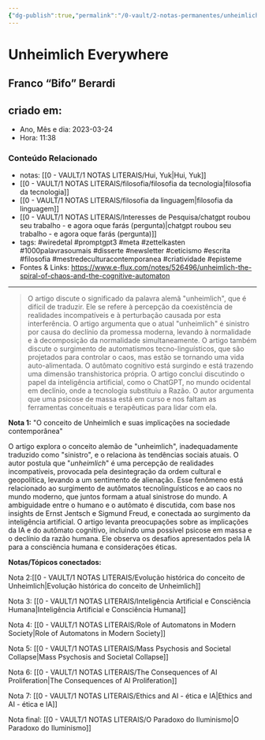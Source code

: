 ```yaml
---
{"dg-publish":true,"permalink":"/0-vault/2-notas-permanentes/unheimlich-everywhere/","tags":["permanente","wiredetal","promptgpt3","meta","zettelkasten","1000palavrasoumais","disserte","newsletter","ceticismo","escrita","filosofia","mestredeculturacontemporanea","criatividade","episteme"],"dgHomeLink":true,"dgShowLocalGraph":true,"dgShowFileTree":true,"dgEnableSearch":true}
---
```


# Unheimlich Everywhere
## Franco “Bifo” Berardi

## criado em: 
-  Ano, Mês e dia: 2023-03-24
- Hora: 11:38

### Conteúdo Relacionado
- notas: [[0 - VAULT/1 NOTAS LITERAIS/Hui, Yuk\|Hui, Yuk]]
- [[0 - VAULT/1 NOTAS LITERAIS/filosofia/filosofia da tecnologia\|filosofia da tecnologia]]
- [[0 - VAULT/1 NOTAS LITERAIS/filosofia da linguagem\|filosofia da linguagem]]
- [[0 - VAULT/1 NOTAS LITERAIS/Interesses de Pesquisa/chatgpt roubou seu trabalho - e agora oque farás (pergunta)\|chatgpt roubou seu trabalho - e agora oque farás (pergunta)]]
- tags:   #wiredetal #promptgpt3 #meta #zettelkasten #1000palavrasoumais #disserte #newsletter #ceticismo #escrita #filosofia #mestredeculturacontemporanea #criatividade #episteme 
- Fontes & Links: https://www.e-flux.com/notes/526496/unheimlich-the-spiral-of-chaos-and-the-cognitive-automaton
---

>O artigo discute o significado da palavra alemã "unheimlich", que é difícil de traduzir. Ele se refere à percepção da coexistência de realidades incompatíveis e à perturbação causada por esta interferência. O artigo argumenta que o atual "unheimlich" é sinistro por causa do declínio da promessa moderna, levando à normalidade e à decomposição da normalidade simultaneamente. O artigo também discute o surgimento de automatismos tecno-linguísticos, que são projetados para controlar o caos, mas estão se tornando uma vida auto-alimentada. O autômato cognitivo está surgindo e está trazendo uma dimensão transhistorica própria. O artigo conclui discutindo o papel da inteligência artificial, como o ChatGPT, no mundo ocidental em declínio, onde a tecnologia substituiu a Razão. O autor argumenta que uma psicose de massa está em curso e nos faltam as ferramentas conceituais e terapêuticas para lidar com ela.


**Nota 1:** "O conceito de Unheimlich e suas implicações na sociedade contemporânea"

O artigo explora o conceito alemão de "unheimlich", inadequadamente traduzido como "sinistro", e o relaciona às tendências sociais atuais. O autor postula que "_unheimlich_" é uma percepção de realidades incompatíveis, provocada pela desintegração da ordem cultural e geopolítica, levando a um sentimento de alienação. Esse fenômeno está relacionado ao surgimento de autômatos tecnolinguísticos e ao caos no mundo moderno, que juntos formam a atual sinistrose do mundo. A ambiguidade entre o humano e o autômato é discutida, com base nos insights de Ernst Jentsch e Sigmund Freud, e conectada ao surgimento da inteligência artificial. O artigo levanta preocupações sobre as implicações da IA e do autômato cognitivo, incluindo uma possível psicose em massa e o declínio da razão humana. Ele observa os desafios apresentados pela IA para a consciência humana e considerações éticas.

**Notas/Tópicos conectados:**

Nota 2:[[0 - VAULT/1 NOTAS LITERAIS/Evolução histórica do conceito de Unheimlich\|Evolução histórica do conceito de Unheimlich]]

Nota 3: [[0 - VAULT/1 NOTAS LITERAIS/Inteligência Artificial e Consciência Humana\|Inteligência Artificial e Consciência Humana]]

Nota 4: [[0 - VAULT/1 NOTAS LITERAIS/Role of Automatons in Modern Society\|Role of Automatons in Modern Society]]

Nota 5: [[0 - VAULT/1 NOTAS LITERAIS/Mass Psychosis and Societal Collapse\|Mass Psychosis and Societal Collapse]]

Nota 6: [[0 - VAULT/1 NOTAS LITERAIS/The Consequences of AI Proliferation\|The Consequences of AI Proliferation]]

Nota 7: [[0 - VAULT/1 NOTAS LITERAIS/Ethics and AI - ética e IA\|Ethics and AI - ética e IA]]

Nota final: [[0 - VAULT/1 NOTAS LITERAIS/O Paradoxo do Iluminismo\|O Paradoxo do Iluminismo]]